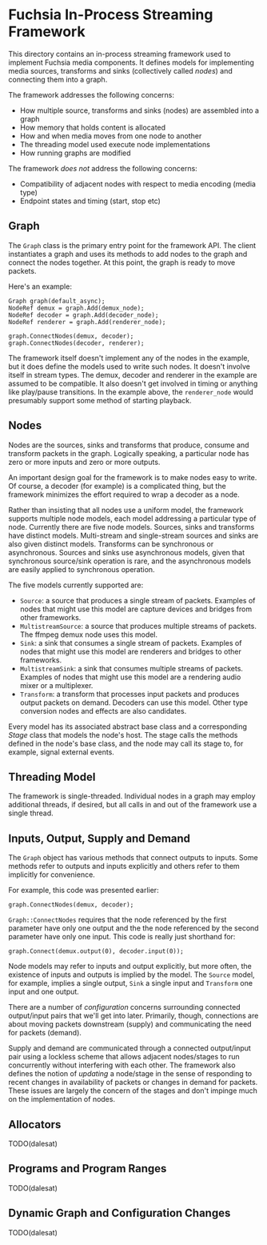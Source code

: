 # Fuchsia In-Process Streaming Framework

This directory contains an in-process streaming framework used to implement
Fuchsia media components. It defines models for implementing media sources,
transforms and sinks (collectively called *nodes*) and connecting them into a
graph.

The framework addresses the following concerns:

- How multiple source, transforms and sinks (nodes) are assembled into a graph
- How memory that holds content is allocated
- How and when media moves from one node to another
- The threading model used execute node implementations
- How running graphs are modified

The framework *does not* address the following concerns:

- Compatibility of adjacent nodes with respect to media encoding (media type)
- Endpoint states and timing (start, stop etc)

## Graph

The `Graph` class is the primary entry point for the framework API. The client
instantiates a graph and uses its methods to add nodes to the graph and connect
the nodes together. At this point, the graph is ready to move packets.

Here's an example:

```
Graph graph(default_async);
NodeRef demux = graph.Add(demux_node);
NodeRef decoder = graph.Add(decoder_node);
NodeRef renderer = graph.Add(renderer_node);

graph.ConnectNodes(demux, decoder);
graph.ConnectNodes(decoder, renderer);
```

The framework itself doesn't implement any of the nodes in the example, but it
does define the models used to write such nodes. It doesn't involve itself in
stream types. The demux, decoder and renderer in the example are assumed to be
compatible. It also doesn't get involved in timing or anything like play/pause
transitions. In the example above, the `renderer_node` would presumably support
some method of starting playback.

## Nodes

Nodes are the sources, sinks and transforms that produce, consume and transform
packets in the graph. Logically speaking, a particular node has zero or more
inputs and zero or more outputs.

An important design goal for the framework is to make nodes easy to write. Of
course, a decoder (for example) is a complicated thing, but the framework
minimizes the effort required to wrap a decoder as a node.

Rather than insisting that all
nodes use a uniform model, the framework supports multiple node models, each
model addressing a particular type of node. Currently there are five node
models. Sources, sinks and transforms have distinct models. Multi-stream and
single-stream sources and sinks are also given distinct models. Transforms
can be synchronous or asynchronous. Sources and sinks use asynchronous models,
given that synchronous source/sink operation is rare, and the asynchronous
models are easily applied to synchronous operation.

The five models currently supported are:

- `Source`: a source that produces a single stream of packets. Examples of nodes
  that might use this model are capture devices and bridges from other
  frameworks.
- `MultistreamSource`: a source that produces multiple streams of packets.
  The ffmpeg demux node uses this model.
- `Sink`: a sink that consumes a single stream of packets. Examples of nodes
  that might use this model are renderers and bridges to other frameworks.
- `MultistreamSink`: a sink that consumes multiple streams of packets. Examples
  of nodes that might use this model are a rendering audio mixer or a
  multiplexer.
- `Transform`: a transform that processes input packets and produces output
  packets on demand. Decoders can use this model. Other type conversion nodes
  and effects are also candidates.

Every model has its associated abstract base class and a corresponding *Stage*
class that models the node's host. The stage calls the methods defined in the
node's base class, and the node may call its stage to, for example, signal
external events.

## Threading Model

The framework is single-threaded. Individual nodes in a graph may employ
additional threads, if desired, but all calls in and out of the framework
use a single thread.

## Inputs, Output, Supply and Demand

The `Graph` object has various methods that connect outputs to inputs. Some
methods refer to outputs and inputs explicitly and others refer to them
implicitly for convenience.

For example, this code was presented earlier:

```
graph.ConnectNodes(demux, decoder);
```

`Graph::ConnectNodes` requires that the node referenced by the first parameter
have only one output and the the node referenced by the second parameter have
only one input. This code is really just shorthand for:

```
graph.Connect(demux.output(0), decoder.input(0));
```

Node models may refer to inputs and output explicitly, but more often, the
existence of inputs and outputs is implied by the model. The `Source`
model, for example, implies a single output, `Sink` a single input and
`Transform` one input and one output.

There are a number of *configuration* concerns surrounding connected
output/input pairs that we'll get into later. Primarily, though, connections
are about moving packets downstream (supply) and communicating the need for
packets (demand).

Supply and demand are communicated through a connected output/input pair using
a lockless scheme that allows adjacent nodes/stages to run concurrently without
interfering with each other. The framework also defines the notion of *updating*
a node/stage in the sense of responding to recent changes in availability of
packets or changes in demand for packets. These issues are largely the concern
of the stages and don't impinge much on the implementation of nodes.

## Allocators

TODO(dalesat)

## Programs and Program Ranges

TODO(dalesat)

## Dynamic Graph and Configuration Changes

TODO(dalesat)
